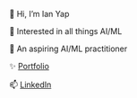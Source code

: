 👋 Hi, I’m Ian Yap

👀 Interested in all things AI/ML

🌱 An aspiring AI/ML practitioner

✨ [Portfolio](https://xiyap.github.io/)

📫 [LinkedIn](https://www.linkedin.com/in/ian-yap-052870139/)
